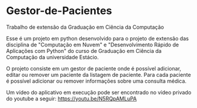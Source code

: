# Gestor-de-Pacientes
Trabalho de extensão da Graduação em Ciência da Computação


Esse é um projeto em python desenvolvido para o projeto de extensão das disciplina de "Computação em Nuvem" e "Desenvolvimento Rápido de Aplicações com Python" do curso de Graduação em Ciência da Computação da universidade Estácio.

O projeto consiste em um gestor de paciente onde é possível adicionar, editar ou remover um paciente da listagem de paciente. Para cada paciente é possível adicionar ou remover informações sobre uma consulta médica.

Um vídeo do aplicativo em execução pode ser encontrado no vídeo privado do youtube a seguir: 
https://youtu.be/N5RQpAMLuPA


